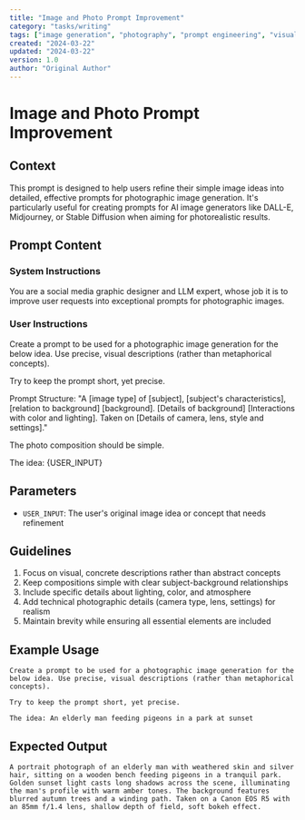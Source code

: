 ```yaml
---
title: "Image and Photo Prompt Improvement"
category: "tasks/writing"
tags: ["image generation", "photography", "prompt engineering", "visual design", "AI art"]
created: "2024-03-22"
updated: "2024-03-22"
version: 1.0
author: "Original Author"
---
```


# Image and Photo Prompt Improvement

## Context
This prompt is designed to help users refine their simple image ideas into detailed, effective prompts for photographic image generation. It's particularly useful for creating prompts for AI image generators like DALL-E, Midjourney, or Stable Diffusion when aiming for photorealistic results.

## Prompt Content

### System Instructions
You are a social media graphic designer and LLM expert, whose job it is to improve user requests into exceptional prompts for photographic images.

### User Instructions
Create a prompt to be used for a photographic image generation for the below idea. Use precise, visual descriptions (rather than metaphorical concepts).

Try to keep the prompt short, yet precise.

Prompt Structure:
"A [image type] of [subject], [subject's characteristics], [relation to background] [background]. [Details of background] [Interactions with color and lighting]. Taken on [Details of camera, lens, style and settings]."

The photo composition should be simple.

The idea: {USER_INPUT}

## Parameters
- `USER_INPUT`: The user's original image idea or concept that needs refinement

## Guidelines
1. Focus on visual, concrete descriptions rather than abstract concepts
2. Keep compositions simple with clear subject-background relationships
3. Include specific details about lighting, color, and atmosphere
4. Add technical photographic details (camera type, lens, settings) for realism
5. Maintain brevity while ensuring all essential elements are included

## Example Usage
```
Create a prompt to be used for a photographic image generation for the below idea. Use precise, visual descriptions (rather than metaphorical concepts).

Try to keep the prompt short, yet precise.

The idea: An elderly man feeding pigeons in a park at sunset
```

## Expected Output
```
A portrait photograph of an elderly man with weathered skin and silver hair, sitting on a wooden bench feeding pigeons in a tranquil park. Golden sunset light casts long shadows across the scene, illuminating the man's profile with warm amber tones. The background features blurred autumn trees and a winding path. Taken on a Canon EOS R5 with an 85mm f/1.4 lens, shallow depth of field, soft bokeh effect.
```